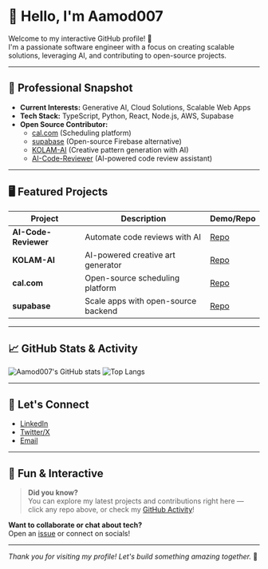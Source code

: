 # 👋 Hello, I'm Aamod007

Welcome to my interactive GitHub profile! 🚀  
I'm a passionate software engineer with a focus on creating scalable solutions, leveraging AI, and contributing to open-source projects.

---

## 💼 Professional Snapshot

- **Current Interests:** Generative AI, Cloud Solutions, Scalable Web Apps
- **Tech Stack:** TypeScript, Python, React, Node.js, AWS, Supabase
- **Open Source Contributor:**  
  - [cal.com](https://github.com/calcom/cal.com) (Scheduling platform)
  - [supabase](https://github.com/supabase/supabase) (Open-source Firebase alternative)
  - [KOLAM-AI](https://github.com/iapoorv01/KOLAM-AI) (Creative pattern generation with AI)
  - [AI-Code-Reviewer](https://github.com/Aamod007/AI-Code-Reviewer) (AI-powered code review assistant)

---

## 🖥️ Featured Projects

| Project                  | Description                                | Demo/Repo                             |
|--------------------------|--------------------------------------------|---------------------------------------|
| **AI-Code-Reviewer**     | Automate code reviews with AI              | [Repo](https://github.com/Aamod007/AI-Code-Reviewer) |
| **KOLAM-AI**             | AI-powered creative art generator          | [Repo](https://github.com/iapoorv01/KOLAM-AI) |
| **cal.com**              | Open-source scheduling platform            | [Repo](https://github.com/calcom/cal.com) |
| **supabase**             | Scale apps with open-source backend        | [Repo](https://github.com/supabase/supabase) |

---

## 📈 GitHub Stats & Activity

![Aamod007's GitHub stats](https://github-readme-stats.vercel.app/api?username=Aamod007&show_icons=true&theme=radical)
![Top Langs](https://github-readme-stats.vercel.app/api/top-langs/?username=Aamod007&layout=compact&theme=radical)

---

## 💬 Let's Connect

- [LinkedIn](https://www.linkedin.com/in/aamod007)  
- [Twitter/X](https://twitter.com/aamod007)  
- [Email](mailto:aamod007@gmail.com)  

---

## 🧩 Fun & Interactive

> **Did you know?**  
> You can explore my latest projects and contributions right here — click any repo above, or check my [GitHub Activity](https://github.com/Aamod007?tab=overview&from=2025-09-01&to=2025-09-17)!

**Want to collaborate or chat about tech?**  
Open an [issue](https://github.com/Aamod007/Aamod007/issues) or connect on socials!

---

*Thank you for visiting my profile! Let's build something amazing together.* 🌟
